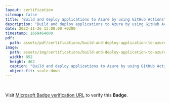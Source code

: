 ```yaml
---
layout: certification
sitemap: false
title: "Build and deploy applications to Azure by using GitHub Actions"
description: "Build and deploy applications to Azure by using GitHub Actions"
date: 2022-11-26 13:00:00 +0200
timestamp: 1669464000
pdf:
  path: assets/pdf/certifications/build-and-deploy-application-to-azure-by-using-github-actions.pdf
image:
  path: assets/img/certifications/build-and-deploy-application-to-azure-by-using-github-actions.webp
  width: 852
  height: 462
  caption: "Build and deploy applications to Azure by using GitHub Actions"
  object-fit: scale-down
---
```


<br />

<p class="lead text-center">
    Visit <a href="https://learn.microsoft.com/en-us/training/achievements/learn.github.github-actions-cd.badge?username=char0n">Microsoft Badge verification URL</a> to verify this <strong>Badge</strong>.
</p>
